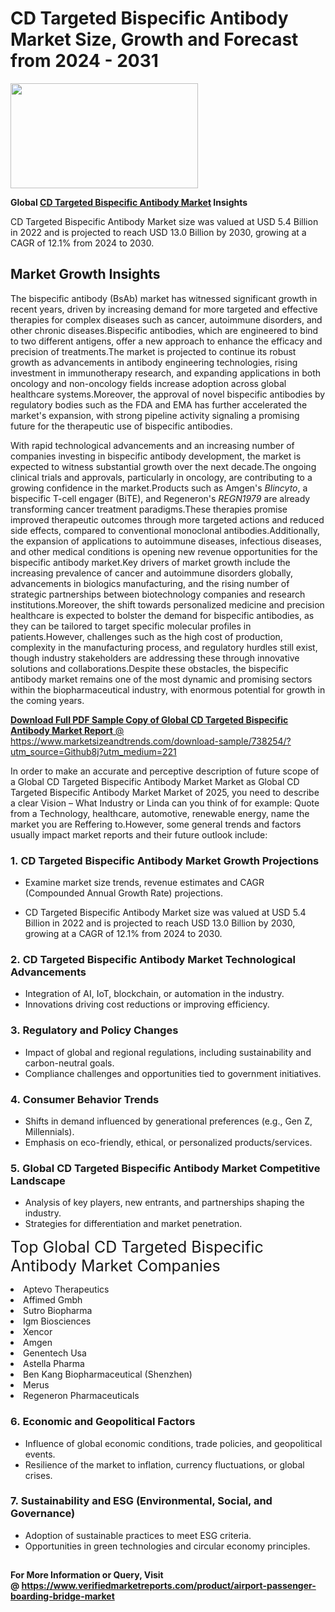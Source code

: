 <H1>CD Targeted Bispecific Antibody Market Size, Growth and Forecast from 2024 - 2031</H1><img class="aligncenter size-medium wp-image-584254" src="https://thirdeyenews.in/wp-content/uploads/2024/09/Global-Market-Research-300x168.jpeg" alt="" width="300" height="168" /><p><strong>Global&nbsp;<a href="https://www.marketsizeandtrends.com/download-sample/738254/?utm_source=Github8j?utm_medium=221">CD Targeted Bispecific Antibody Market</a> Insights</strong></p><p>CD Targeted Bispecific Antibody Market size was valued at USD 5.4 Billion in 2022 and is projected to reach USD 13.0 Billion by 2030, growing at a CAGR of 12.1% from 2024 to 2030.</p><p><h2>Market Growth Insights</h2> <p>The bispecific antibody (BsAb) market has witnessed significant growth in recent years, driven by increasing demand for more targeted and effective therapies for complex diseases such as cancer, autoimmune disorders, and other chronic diseases.Bispecific antibodies, which are engineered to bind to two different antigens, offer a new approach to enhance the efficacy and precision of treatments.The market is projected to continue its robust growth as advancements in antibody engineering technologies, rising investment in immunotherapy research, and expanding applications in both oncology and non-oncology fields increase adoption across global healthcare systems.Moreover, the approval of novel bispecific antibodies by regulatory bodies such as the FDA and EMA has further accelerated the market's expansion, with strong pipeline activity signaling a promising future for the therapeutic use of bispecific antibodies.</p> <p><a href="#"></a></p> <p>With rapid technological advancements and an increasing number of companies investing in bispecific antibody development, the market is expected to witness substantial growth over the next decade.The ongoing clinical trials and approvals, particularly in oncology, are contributing to a growing confidence in the market.Products such as Amgen's <i>Blincyto</i>, a bispecific T-cell engager (BiTE), and Regeneron's <i>REGN1979</i> are already transforming cancer treatment paradigms.These therapies promise improved therapeutic outcomes through more targeted actions and reduced side effects, compared to conventional monoclonal antibodies.Additionally, the expansion of applications to autoimmune diseases, infectious diseases, and other medical conditions is opening new revenue opportunities for the bispecific antibody market.Key drivers of market growth include the increasing prevalence of cancer and autoimmune disorders globally, advancements in biologics manufacturing, and the rising number of strategic partnerships between biotechnology companies and research institutions.Moreover, the shift towards personalized medicine and precision healthcare is expected to bolster the demand for bispecific antibodies, as they can be tailored to target specific molecular profiles in patients.However, challenges such as the high cost of production, complexity in the manufacturing process, and regulatory hurdles still exist, though industry stakeholders are addressing these through innovative solutions and collaborations.Despite these obstacles, the bispecific antibody market remains one of the most dynamic and promising sectors within the biopharmaceutical industry, with enormous potential for growth in the coming years.</p> <p><a href="#"></p><p><span class=""><strong>Download Full PDF Sample Copy of Global CD Targeted Bispecific Antibody Market Report</strong> @ <a href="https://www.marketsizeandtrends.com/download-sample/738254/?utm_source=Github8j?utm_medium=221" target="_blank">https://www.marketsizeandtrends.com/download-sample/738254/?utm_source=Github8j?utm_medium=221</a></span></p><p>In order to make an accurate and perceptive description of future scope of a Global&nbsp;CD Targeted Bispecific Antibody Market Market as Global&nbsp;CD Targeted Bispecific Antibody Market Market of 2025, you need to describe a clear Vision &ndash; What Industry or Linda can you think of for example: Quote from a Technology, healthcare, automotive, renewable energy, name the market you are Reffering to.However, some general trends and factors usually impact market reports and their future outlook include:</p><h3>1.&nbsp;<strong>CD Targeted Bispecific Antibody Market Growth Projections</strong></h3><ul><li>Examine market size trends, revenue estimates and CAGR (Compounded Annual Growth Rate) projections.</li><li><p>CD Targeted Bispecific Antibody Market size was valued at USD 5.4 Billion in 2022 and is projected to reach USD 13.0 Billion by 2030, growing at a CAGR of 12.1% from 2024 to 2030.</p></li></ul><h3>2.&nbsp;<strong>CD Targeted Bispecific Antibody Market Technological Advancements</strong></h3><ul><li>Integration of AI, IoT, blockchain, or automation in the industry.</li><li>Innovations driving cost reductions or improving efficiency.</li></ul><h3>3.&nbsp;<strong>Regulatory and Policy Changes</strong></h3><ul><li>Impact of global and regional regulations, including sustainability and carbon-neutral goals.</li><li>Compliance challenges and opportunities tied to government initiatives.</li></ul><h3>4.&nbsp;<strong>Consumer Behavior Trends</strong></h3><ul><li>Shifts in demand influenced by generational preferences (e.g., Gen Z, Millennials).</li><li>Emphasis on eco-friendly, ethical, or personalized products/services.</li></ul><h3>5.&nbsp;<strong>Global CD Targeted Bispecific Antibody Market Competitive Landscape</strong></h3><ul><li>Analysis of key players, new entrants, and partnerships shaping the industry.</li><li>Strategies for differentiation and market penetration.</li></ul><p data-pm-slice="1 1 []"><span style="color: inherit; font-family: inherit; font-size: 25px;">Top Global CD Targeted Bispecific Antibody Market Companies</span></p><div class="" data-test-id=""><p><li>Aptevo Therapeutics</li><li> Affimed Gmbh</li><li> Sutro Biopharma</li><li> Igm Biosciences</li><li> Xencor</li><li> Amgen</li><li> Genentech Usa</li><li> Astella Pharma</li><li> Ben Kang Biopharmaceutical (Shenzhen)</li><li> Merus</li><li> Regeneron Pharmaceuticals</li></p></div><h3>6.&nbsp;<strong>Economic and Geopolitical Factors</strong></h3><ul><li>Influence of global economic conditions, trade policies, and geopolitical events.</li><li>Resilience of the market to inflation, currency fluctuations, or global crises.</li></ul><h3>7.&nbsp;<strong>Sustainability and ESG (Environmental, Social, and Governance)</strong></h3><ul><li>Adoption of sustainable practices to meet ESG criteria.</li><li>Opportunities in green technologies and circular economy principles.</li></ul><h2><strong style="font-size: 14px;">For More Information or Query, Visit @&nbsp;</strong><a style="background-color: #ffffff; font-size: 14px;" href="https://www.marketsizeandtrends.com/report/cd-targeted-bispecific-antibody-market/" target="_blank">https://www.verifiedmarketreports.com/product/airport-passenger-boarding-bridge-market</a></h2>